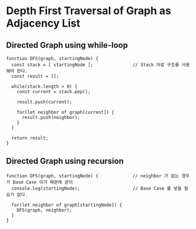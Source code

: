# Depth First Traversal of Graph as Adjacency List
## Directed Graph using while-loop
```
function DFS(graph, startingNode) {
  const stack = [ startingNode ];               // Stack 자료 구조를 사용해야 한다.
  const result = [];
  
  while(stack.length > 0) {
    const current = stack.pop();
    
    result.push(current);
    
    for(let neighbor of graph[current]) {
      result.push(neighbor);
    }
  }
  
  return result;
}
```
## Directed Graph using recursion
```
function DFS(graph, startingNode) {             // neighbor 가 없는 경우가 Base Case 이기 때문에 굳이 
  console.log(startingNode);                    // Base Case 를 넣을 필요가 없다.
  
  for(let neighbor of graph[startingNode]) {
    DFS(graph, neighbor);
  }
}
```
